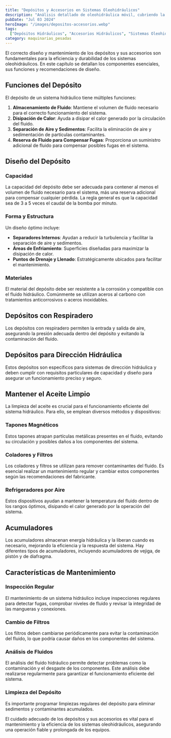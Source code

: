 ```yaml
---
title: "Depósitos y Accesorios en Sistemas Oleohidráulicos"
description: "Análisis detallado de oleohidráulica móvil, cubriendo la importancia, diseño y componentes clave de los depósitos y sus accesorios en sistemas hidráulicos."
pubDate: "Jul 03 2024"
heroImage: "/images/depositos-accesorios.webp"
tags:
  ["Depósitos Hidráulicos", "Accesorios Hidráulicos", "Sistemas Oleohidráulicos"]
category: maquinarias_pesadas
---
```


El correcto diseño y mantenimiento de los depósitos y sus accesorios son fundamentales para la eficiencia y durabilidad de los sistemas oleohidráulicos. En este capítulo se detallan los componentes esenciales, sus funciones y recomendaciones de diseño.

## Funciones del Depósito

El depósito de un sistema hidráulico tiene múltiples funciones:

1. **Almacenamiento de Fluido**: Mantiene el volumen de fluido necesario para el correcto funcionamiento del sistema.
2. **Disipación de Calor**: Ayuda a disipar el calor generado por la circulación del fluido.
3. **Separación de Aire y Sedimentos**: Facilita la eliminación de aire y sedimentación de partículas contaminantes.
4. **Reserva de Fluido para Compensar Fugas**: Proporciona un suministro adicional de fluido para compensar posibles fugas en el sistema.

## Diseño del Depósito

### Capacidad

La capacidad del depósito debe ser adecuada para contener al menos el volumen de fluido necesario para el sistema, más una reserva adicional para compensar cualquier pérdida. La regla general es que la capacidad sea de 3 a 5 veces el caudal de la bomba por minuto.

### Forma y Estructura

Un diseño óptimo incluye:

- **Separadores Internos**: Ayudan a reducir la turbulencia y facilitar la separación de aire y sedimentos.
- **Áreas de Enfriamiento**: Superficies diseñadas para maximizar la disipación de calor.
- **Puntos de Drenaje y Llenado**: Estratégicamente ubicados para facilitar el mantenimiento.

### Materiales

El material del depósito debe ser resistente a la corrosión y compatible con el fluido hidráulico. Comúnmente se utilizan aceros al carbono con tratamientos anticorrosivos o aceros inoxidables.

## Depósitos con Respiradero

Los depósitos con respiradero permiten la entrada y salida de aire, asegurando la presión adecuada dentro del depósito y evitando la contaminación del fluido.

## Depósitos para Dirección Hidráulica

Estos depósitos son específicos para sistemas de dirección hidráulica y deben cumplir con requisitos particulares de capacidad y diseño para asegurar un funcionamiento preciso y seguro.

## Mantener el Aceite Limpio

La limpieza del aceite es crucial para el funcionamiento eficiente del sistema hidráulico. Para ello, se emplean diversos métodos y dispositivos:

### Tapones Magnéticos

Estos tapones atrapan partículas metálicas presentes en el fluido, evitando su circulación y posibles daños a los componentes del sistema.

### Coladores y Filtros

Los coladores y filtros se utilizan para remover contaminantes del fluido. Es esencial realizar un mantenimiento regular y cambiar estos componentes según las recomendaciones del fabricante.

### Refrigeradores por Aire

Estos dispositivos ayudan a mantener la temperatura del fluido dentro de los rangos óptimos, disipando el calor generado por la operación del sistema.

## Acumuladores

Los acumuladores almacenan energía hidráulica y la liberan cuando es necesario, mejorando la eficiencia y la respuesta del sistema. Hay diferentes tipos de acumuladores, incluyendo acumuladores de vejiga, de pistón y de diafragma.

## Características de Mantenimiento

### Inspección Regular

El mantenimiento de un sistema hidráulico incluye inspecciones regulares para detectar fugas, comprobar niveles de fluido y revisar la integridad de las mangueras y conexiones.

### Cambio de Filtros

Los filtros deben cambiarse periódicamente para evitar la contaminación del fluido, lo que podría causar daños en los componentes del sistema.

### Análisis de Fluidos

El análisis del fluido hidráulico permite detectar problemas como la contaminación y el desgaste de los componentes. Este análisis debe realizarse regularmente para garantizar el funcionamiento eficiente del sistema.

### Limpieza del Depósito

Es importante programar limpiezas regulares del depósito para eliminar sedimentos y contaminantes acumulados.

El cuidado adecuado de los depósitos y sus accesorios es vital para el mantenimiento y la eficiencia de los sistemas oleohidráulicos, asegurando una operación fiable y prolongada de los equipos.
